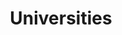 ---
order: 4
title: "Universities"
nav:
  - heading: Massachusetts Institute of Technology (MIT)
    sub-sections:
      - "12"
      - "13"
      - "48"
      - "55"
      - "67"
      - "69"
  - heading: University of California Irvine
    sub-sections:
      - "25"
  - heading: University of California Los Angeles
    sub-sections:
      - "10"
      - "11"
      - "14"
      - "44"
      - "63"
  - heading: University of California Santa Barbara
    sub-sections:
      - "20"
      - "81"
  - heading: University of Hawai’i 
    sub-sections:
      - "1"
      - "4"
      - "55"
---